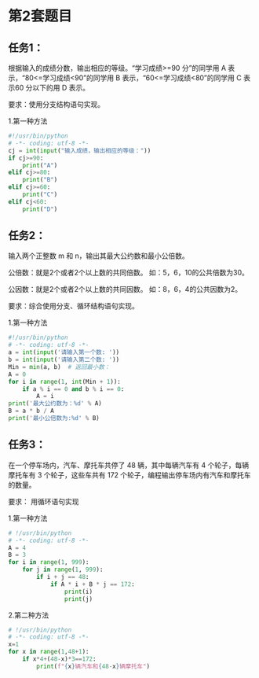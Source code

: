 # 第2套题目
## 任务1：
根据输入的成绩分数，输出相应的等级。“学习成绩>=90 分”的同学用 A 表示，“80<=学习成绩<90”的同学用 B 表示，“60<=学习成绩<80”的同学用 C 表示60 分以下的用 D 表示。

要求：使用分支结构语句实现。

1.第一种方法
```python
#!/usr/bin/python 
# -*- coding: utf-8 -*-
cj = int(input("输入成绩，输出相应的等级："))
if cj>=90:
    print("A")
elif cj>=80:
    print("B")
elif cj>=60:
    print("C")
elif cj<60:
    print("D")
```

## 任务2：
输入两个正整数 m 和 n，输出其最大公约数和最小公倍数。

公倍数：就是2个或者2个以上数的共同倍数。 如：5，6，10的公共倍数为30。 

公因数：就是2个或者2个以上数的共同因数。 如：8，6，4的公共因数为2。

要求：综合使用分支、循环结构语句实现。

1.第一种方法
```python
#!/usr/bin/python 
# -*- coding: utf-8 -*-
a = int(input('请输入第一个数: '))
b = int(input('请输入第二个数: '))
Min = min(a, b)  # 返回最小数：
A = 0
for i in range(1, int(Min + 1)):
    if a % i == 0 and b % i == 0:
        A = i
print('最大公约数为：%d' % A)
B = a * b / A
print('最小公倍数为:%d' % B)
```

## 任务3：
在一个停车场内，汽车、摩托车共停了 48 辆，其中每辆汽车有 4
个轮子，每辆摩托车有 3 个轮子，这些车共有 172 个轮子，编程输出停车场内有汽车和摩托车的数量。

要求： 用循环语句实现

1.第一种方法
```python
# !/usr/bin/python 
# -*- coding: utf-8 -*-
A = 4
B = 3
for i in range(1, 999):
    for j in range(1, 999):
        if i + j == 48:
            if A * i + B * j == 172:
                print(i)
                print(j)
```

2.第二种方法
```python
# !/usr/bin/python 
# -*- coding: utf-8 -*-
x=1
for x in range(1,48+1):
    if x*4+(48-x)*3==172:
        print(f"{x}辆汽车和{48-x}辆摩托车")
```

